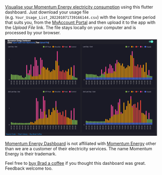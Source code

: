 [Visualise your Momentum Energy electricity consumption](https://momentumenergy.codemagic.app/) using this flutter dashboard. Just download your usage file (e.g.&nbsp;`Your_Usage_List_202201071739166144.csv`) with the longest time period that suits you, from the [MyAccount Portal](https://www.momentumenergy.com.au/myaccount/my-usage) and then upload it to the app with the _Upload File_ link. The file stays locally on your computer and is processed by your browser.

[![Dashboard Example Screenshot](assets/screenshot.png)](https://momentumenergy.codemagic.app/)

[Momentum Energy Dashboard](https://momentumenergy.codemagic.app/) is not affiliated with [Momentum Energy](https://www.momentumenergy.com.au/) other than we are a customer of their electricity services. The name Momentum Energy is their trademark.

Feel free to [buy Brad a coffee](https://www.buymeacoffee.com/bitbot) if you thought this dashboard was great. Feedback welcome too.
